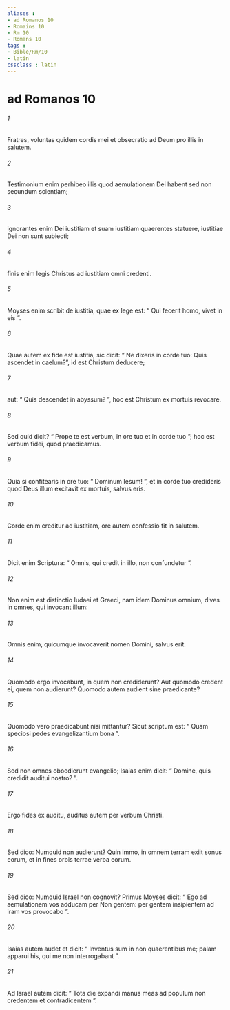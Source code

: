 ```yaml
---
aliases : 
- ad Romanos 10
- Romains 10
- Rm 10
- Romans 10
tags : 
- Bible/Rm/10
- latin
cssclass : latin
---
```


# ad Romanos 10

###### 1
Fratres, voluntas quidem cordis mei et obsecratio ad Deum pro illis in salutem. 
###### 2
Testimonium enim perhibeo illis quod aemulationem Dei habent sed non secundum scientiam; 
###### 3
ignorantes enim Dei iustitiam et suam iustitiam quaerentes statuere, iustitiae Dei non sunt subiecti; 
###### 4
finis enim legis Christus ad iustitiam omni credenti.
###### 5
Moyses enim scribit de iustitia, quae ex lege est: “ Qui fecerit homo, vivet in eis ”. 
###### 6
Quae autem ex fide est iustitia, sic dicit: “ Ne dixeris in corde tuo: Quis ascendet in caelum?”, id est Christum deducere; 
###### 7
aut: “ Quis descendet in abyssum? ”, hoc est Christum ex mortuis revocare. 
###### 8
Sed quid dicit? “ Prope te est verbum, in ore tuo et in corde tuo ”; hoc est verbum fidei, quod praedicamus. 
###### 9
Quia si confitearis in ore tuo: “ Dominum Iesum! ”, et in corde tuo credideris quod Deus illum excitavit ex mortuis, salvus eris. 
###### 10
Corde enim creditur ad iustitiam, ore autem confessio fit in salutem. 
###### 11
Dicit enim Scriptura: “ Omnis, qui credit in illo, non confundetur ”.
###### 12
Non enim est distinctio Iudaei et Graeci, nam idem Dominus omnium, dives in omnes, qui invocant illum:
###### 13
Omnis enim, quicumque invocaverit nomen Domini, salvus erit.
###### 14
Quomodo ergo invocabunt, in quem non crediderunt? Aut quomodo credent ei, quem non audierunt? Quomodo autem audient sine praedicante? 
###### 15
Quomodo vero praedicabunt nisi mittantur? Sicut scriptum est: “ Quam speciosi pedes evangelizantium bona ”.
###### 16
Sed non omnes oboedierunt evangelio; Isaias enim dicit: “ Domine, quis credidit auditui nostro? ”. 
###### 17
Ergo fides ex auditu, auditus autem per verbum Christi.
###### 18
Sed dico: Numquid non audierunt? Quin immo, in omnem terram exiit sonus eorum, et in fines orbis terrae verba eorum.
###### 19
Sed dico: Numquid Israel non cognovit? Primus Moyses dicit: “ Ego ad aemulationem vos adducam per Non gentem: per gentem insipientem ad iram vos provocabo ”.
###### 20
Isaias autem audet et dicit: “ Inventus sum in non quaerentibus me; palam apparui his, qui me non interrogabant ”.
###### 21
Ad Israel autem dicit: “ Tota die expandi manus meas ad populum non credentem et contradicentem ”.

